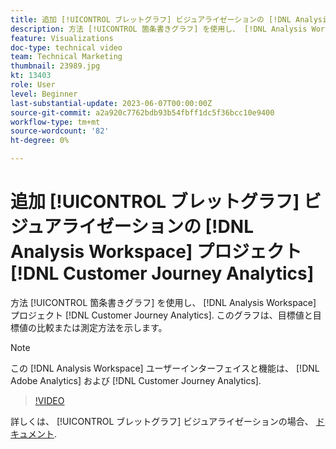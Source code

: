 ```yaml
---
title: 追加 [!UICONTROL ブレットグラフ] ビジュアライゼーションの [!DNL Analysis Workspace] プロジェクト
description: 方法 [!UICONTROL 箇条書きグラフ] を使用し、 [!DNL Analysis Workspace] プロジェクト [!DNL Customer Journey Analytics].
feature: Visualizations
doc-type: technical video
team: Technical Marketing
thumbnail: 23989.jpg
kt: 13403
role: User
level: Beginner
last-substantial-update: 2023-06-07T00:00:00Z
source-git-commit: a2a920c7762bdb93b54fbff1dc5f36bcc10e9400
workflow-type: tm+mt
source-wordcount: '82'
ht-degree: 0%

---
```


# 追加 [!UICONTROL ブレットグラフ] ビジュアライゼーションの [!DNL Analysis Workspace] プロジェクト [!DNL Customer Journey Analytics]

方法 [!UICONTROL 箇条書きグラフ] を使用し、 [!DNL Analysis Workspace] プロジェクト [!DNL Customer Journey Analytics]. このグラフは、目標値と目標値の比較または測定方法を示します。

>[!NOTE]
>
>この [!DNL Analysis Workspace] ユーザーインターフェイスと機能は、 [!DNL Adobe Analytics] および [!DNL Customer Journey Analytics].

>[!VIDEO](https://video.tv.adobe.com/v/23989/?quality=12&learn=on)

詳しくは、 [!UICONTROL ブレットグラフ] ビジュアライゼーションの場合、 [ドキュメント](https://experienceleague.adobe.com/docs/analytics-platform/using/cja-workspace/visualizations/bullet-graph.html).
